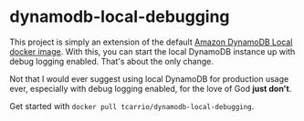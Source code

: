# dynamodb-local-debugging

This project is simply an extension of the default [Amazon DynamoDB Local docker image](https://hub.docker.com/r/amazon/dynamodb-local). With this, you can start the local DynamoDB instance up with debug logging enabled. That's about the only change.

Not that I would ever suggest using local DynamoDB for production usage ever, especially with debug logging enabled, for the love of God **just don't**.

Get started with `docker pull tcarrio/dynamodb-local-debugging`.